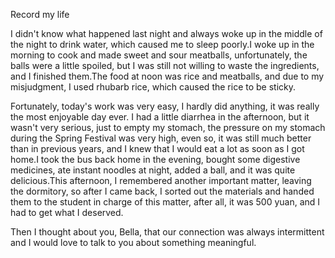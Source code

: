 Record my life


<p>I didn't know what happened last night and always woke up in the middle of the night to drink water, which caused me to sleep poorly.I woke up in the morning to cook and made sweet and sour meatballs, unfortunately, the balls were a little spoiled, but I was still not willing to waste the ingredients, and I finished them.The food at noon was rice and meatballs, and due to my misjudgment, I used rhubarb rice, which caused the rice to be sticky.</p>
<p>Fortunately, today's work was very easy, I hardly did anything, it was really the most enjoyable day ever. I had a little diarrhea in the afternoon, but it wasn't very serious, just to empty my stomach, the pressure on my stomach during the Spring Festival was very high, even so, it was still much better than in previous years, and I knew that I would eat a lot as soon as I got home.I took the bus back home in the evening, bought some digestive medicines, ate instant noodles at night, added a ball, and it was quite delicious.This afternoon, I remembered another important matter, leaving the dormitory, so after I came back, I sorted out the materials and handed them to the student in charge of this matter, after all, it was 500 yuan, and I had to get what I deserved.</p>
<p>Then I thought about you, Bella, that our connection was always intermittent and I would love to talk to you about something meaningful.</p>
